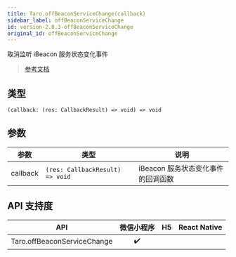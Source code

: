 ```yaml
---
title: Taro.offBeaconServiceChange(callback)
sidebar_label: offBeaconServiceChange
id: version-2.0.3-offBeaconServiceChange
original_id: offBeaconServiceChange
---
```


取消监听 iBeacon 服务状态变化事件

> [参考文档](https://developers.weixin.qq.com/miniprogram/dev/api/device/ibeacon/wx.offBeaconServiceChange.html)

## 类型

```tsx
(callback: (res: CallbackResult) => void) => void
```

## 参数

| 参数 | 类型 | 说明 |
| --- | --- | --- |
| callback | `(res: CallbackResult) => void` | iBeacon 服务状态变化事件的回调函数 |

## API 支持度

| API | 微信小程序 | H5 | React Native |
| :---: | :---: | :---: | :---: |
| Taro.offBeaconServiceChange | ✔️ |  |  |
